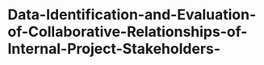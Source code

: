 # Data-Identification-and-Evaluation-of-Collaborative-Relationships-of-Internal-Project-Stakeholders-